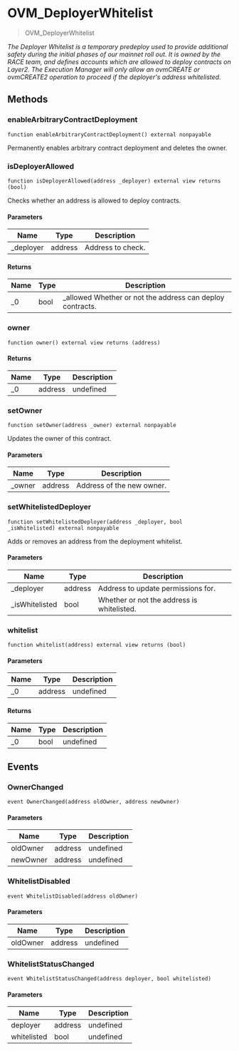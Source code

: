 # OVM_DeployerWhitelist



> OVM_DeployerWhitelist



*The Deployer Whitelist is a temporary predeploy used to provide additional safety during the initial phases of our mainnet roll out. It is owned by the RACE team, and defines accounts which are allowed to deploy contracts on Layer2. The Execution Manager will only allow an ovmCREATE or ovmCREATE2 operation to proceed if the deployer&#39;s address whitelisted.*

## Methods

### enableArbitraryContractDeployment

```solidity
function enableArbitraryContractDeployment() external nonpayable
```

Permanently enables arbitrary contract deployment and deletes the owner.




### isDeployerAllowed

```solidity
function isDeployerAllowed(address _deployer) external view returns (bool)
```

Checks whether an address is allowed to deploy contracts.



#### Parameters

| Name | Type | Description |
|---|---|---|
| _deployer | address | Address to check.

#### Returns

| Name | Type | Description |
|---|---|---|
| _0 | bool | _allowed Whether or not the address can deploy contracts.

### owner

```solidity
function owner() external view returns (address)
```






#### Returns

| Name | Type | Description |
|---|---|---|
| _0 | address | undefined

### setOwner

```solidity
function setOwner(address _owner) external nonpayable
```

Updates the owner of this contract.



#### Parameters

| Name | Type | Description |
|---|---|---|
| _owner | address | Address of the new owner.

### setWhitelistedDeployer

```solidity
function setWhitelistedDeployer(address _deployer, bool _isWhitelisted) external nonpayable
```

Adds or removes an address from the deployment whitelist.



#### Parameters

| Name | Type | Description |
|---|---|---|
| _deployer | address | Address to update permissions for.
| _isWhitelisted | bool | Whether or not the address is whitelisted.

### whitelist

```solidity
function whitelist(address) external view returns (bool)
```





#### Parameters

| Name | Type | Description |
|---|---|---|
| _0 | address | undefined

#### Returns

| Name | Type | Description |
|---|---|---|
| _0 | bool | undefined



## Events

### OwnerChanged

```solidity
event OwnerChanged(address oldOwner, address newOwner)
```





#### Parameters

| Name | Type | Description |
|---|---|---|
| oldOwner  | address | undefined |
| newOwner  | address | undefined |

### WhitelistDisabled

```solidity
event WhitelistDisabled(address oldOwner)
```





#### Parameters

| Name | Type | Description |
|---|---|---|
| oldOwner  | address | undefined |

### WhitelistStatusChanged

```solidity
event WhitelistStatusChanged(address deployer, bool whitelisted)
```





#### Parameters

| Name | Type | Description |
|---|---|---|
| deployer  | address | undefined |
| whitelisted  | bool | undefined |



